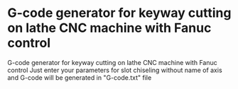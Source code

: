 # G-code generator for keyway cutting on lathe CNC machine with Fanuc control
 G-code generator for keyway cutting on lathe CNC machine with Fanuc control
Just enter your parameters for slot chiseling without name of axis and G-code will be generated in "G-code.txt" file

